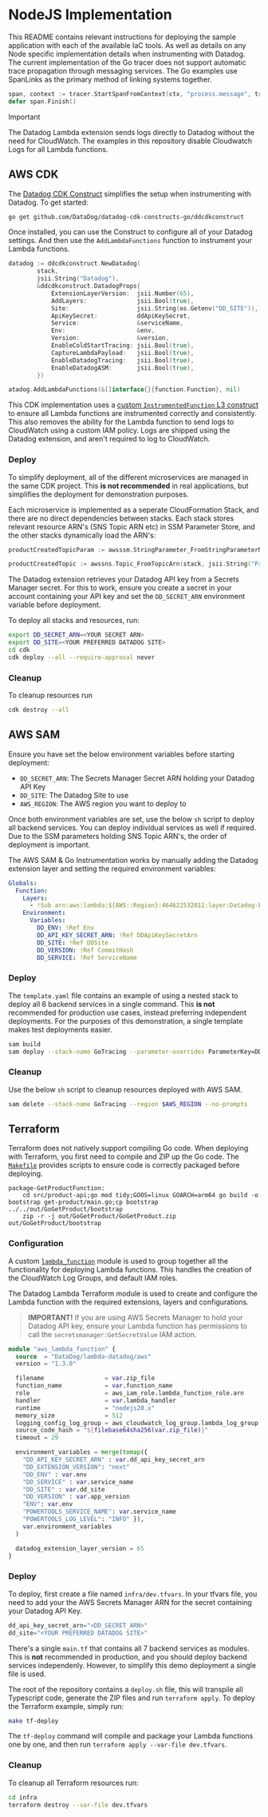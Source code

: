 # NodeJS Implementation

This README contains relevant instructions for deploying the sample application with each of the available IaC tools. As well as details on any Node specific implementation details when instrumenting with Datadog. The current implementation of the Go tracer does not support automatic trace propagation through messaging services. The Go examples use SpanLinks as the primary method of linking systems together.

```go
span, context := tracer.StartSpanFromContext(ctx, "process.message", tracer.WithSpanLinks(spanLinks))
defer span.Finish()
```

> [!IMPORTANT]  
> The Datadog Lambda extension sends logs directly to Datadog without the need for CloudWatch. The examples in this repository disable Cloudwatch Logs for all Lambda functions. 

## AWS CDK

The [Datadog CDK Construct](https://docs.datadoghq.com/serverless/libraries_integrations/cdk/) simplifies the setup when instrumenting with Datadog. To get started:

```sh
go get github.com/DataDog/datadog-cdk-constructs-go/ddcdkconstruct
```

Once installed, you can use the Construct to configure all of your Datadog settings. And then use the `AddLambdaFunctions` function to instrument your Lambda functions.

```go
datadog := ddcdkconstruct.NewDatadog(
		stack,
		jsii.String("Datadog"),
		&ddcdkconstruct.DatadogProps{
			ExtensionLayerVersion:  jsii.Number(65),
			AddLayers:              jsii.Bool(true),
			Site:                   jsii.String(os.Getenv("DD_SITE")),
			ApiKeySecret:           ddApiKeySecret,
			Service:                &serviceName,
			Env:                    &env,
			Version:                &version,
			EnableColdStartTracing: jsii.Bool(true),
			CaptureLambdaPayload:   jsii.Bool(true),
			EnableDatadogTracing:   jsii.Bool(true),
			EnableDatadogASM:       jsii.Bool(true),
		})

atadog.AddLambdaFunctions(&[]interface{}{function.Function}, nil)
```

This CDK implementation uses a [custom `InstrumentedFunction` L3 construct](./cdk/sharedConstructs/instrumentedFunction.go) to ensure all Lambda functions are instrumented correctly and consistently. This also removes the ability for the Lambda function to send logs to CloudWatch using a custom IAM policy. Logs are shipped using the Datadog extension, and aren't required to log to CloudWatch.

### Deploy

To simplify deployment, all of the different microservices are managed in the same CDK project. This **is not recommended** in real applications, but simplifies the deployment for demonstration purposes.

Each microservice is implemented as a seperate CloudFormation Stack, and there are no direct dependencies between stacks. Each stack stores relevant resource ARN's (SNS Topic ARN etc) in SSM Parameter Store, and the other stacks dynamically load the ARN's:

```go
productCreatedTopicParam := awsssm.StringParameter_FromStringParameterName(stack, jsii.String("ProductCreatedTopicParam"), jsii.String("/go/product/product-created-topic"))

productCreatedTopic := awssns.Topic_FromTopicArn(stack, jsii.String("ProductCreatedTopic"), productCreatedTopicParam.StringValue())
```

The Datadog extension retrieves your Datadog API key from a Secrets Manager secret. For this to work, ensure you create a secret in your account containing your API key and set the `DD_SECRET_ARN` environment variable before deployment.

To deploy all stacks and resources, run:

```sh
export DD_SECRET_ARN=<YOUR SECRET ARN>
export DD_SITE=<YOUR PREFERRED DATADOG SITE>
cd cdk
cdk deploy --all --require-approval never
```

### Cleanup

To cleanup resources run

```sh
cdk destroy --all
```

## AWS SAM

Ensure you have set the below environment variables before starting deployment:

- `DD_SECRET_ARN`: The Secrets Manager Secret ARN holding your Datadog API Key
- `DD_SITE`: The Datadog Site to use
- `AWS_REGION`: The AWS region you want to deploy to

Once both environment variables are set, use the below `sh` script to deploy all backend services. You can deploy individual services as well if required. Due to the SSM parameters holding SNS Topic ARN's, the order of deployment is important.

The AWS SAM & Go Instrumentation works by manually adding the Datadog extension layer and setting the required environment variables:

```yaml
Globals:
  Function:
    Layers:
      - !Sub arn:aws:lambda:${AWS::Region}:464622532012:layer:Datadog-Extension-ARM:65
    Environment:
      Variables:
        DD_ENV: !Ref Env
        DD_API_KEY_SECRET_ARN: !Ref DDApiKeySecretArn
        DD_SITE: !Ref DDSite
        DD_VERSION: !Ref CommitHash
        DD_SERVICE: !Ref ServiceName
```

### Deploy

The `template.yaml` file contains an example of using a nested stack to deploy all 6 backend services in a single command. This **is not** recommended for production use cases, instead preferring independent deployments. For the purposes of this demonstration, a single template makes test deployments easier.

```sh
sam build
sam deploy --stack-name GoTracing --parameter-overrides ParameterKey=DDApiKeySecretArn,ParameterValue="$DD_SECRET_ARN" ParameterKey=DDSite,ParameterValue="$DD_SITE" --resolve-s3 --capabilities CAPABILITY_IAM CAPABILITY_AUTO_EXPAND --region $AWS_REGION
```

### Cleanup

Use the below `sh` script to cleanup resources deployed with AWS SAM.

```sh
sam delete --stack-name GoTracing --region $AWS_REGION --no-prompts
```

## Terraform

Terraform does not natively support compiling Go code. When deploying with Terraform, you first need to compile and ZIP up the Go code. The [`Makefile`](./Makefile) provides scripts to ensure code is correctly packaged before deploying.

```
package-GetProductFunction:
	cd src/product-api;go mod tidy;GOOS=linux GOARCH=arm64 go build -o bootstrap get-product/main.go;cp bootstrap ../../out/GoGetProduct/bootstrap
	zip -r -j out/GoGetProduct/GoGetProduct.zip out/GoGetProduct/bootstrap
```

### Configuration

A custom [`lambda_function`](./infra/modules/lambda-function/main.tf) module is used to group together all the functionality for deploying Lambda functions. This handles the creation of the CloudWatch Log Groups, and default IAM roles.

The Datadog Lambda Terraform module is used to create and configure the Lambda function with the required extensions, layers and configurations.

> **IMPORTANT!** If you are using AWS Secrets Manager to hold your Datadog API key, ensure your Lambda function has permissions to call the `secretsmanager:GetSecretValue` IAM action.

```terraform
module "aws_lambda_function" {
  source  = "DataDog/lambda-datadog/aws"
  version = "1.3.0"

  filename                 = var.zip_file
  function_name            = var.function_name
  role                     = aws_iam_role.lambda_function_role.arn
  handler                  = var.lambda_handler
  runtime                  = "nodejs20.x"
  memory_size              = 512
  logging_config_log_group = aws_cloudwatch_log_group.lambda_log_group.name
  source_code_hash = "${filebase64sha256(var.zip_file)}"
  timeout = 29

  environment_variables = merge(tomap({
    "DD_API_KEY_SECRET_ARN" : var.dd_api_key_secret_arn
    "DD_EXTENSION_VERSION": "next"
    "DD_ENV" : var.env
    "DD_SERVICE" : var.service_name
    "DD_SITE" : var.dd_site
    "DD_VERSION" : var.app_version
    "ENV": var.env
    "POWERTOOLS_SERVICE_NAME": var.service_name
    "POWERTOOLS_LOG_LEVEL": "INFO" }),
    var.environment_variables
  )

  datadog_extension_layer_version = 65
}
```

### Deploy

To deploy, first create a file named `infra/dev.tfvars`. In your tfvars file, you need to add your the AWS Secrets Manager ARN for the secret containing your Datadog API Key.

```tf
dd_api_key_secret_arn="<DD_SECRET_ARN>"
dd_site="<YOUR PREFERRED DATADOG SITE>"
```

There's a single `main.tf` that contains all 7 backend services as modules. This is **not** recommended in production, and you should deploy backend services independenly. However, to simplify this demo deployment a single file is used.

The root of the repository contains a `deploy.sh` file, this will transpile all Typescript code, generate the ZIP files and run `terraform apply`. To deploy the Terraform example, simply run:

```sh
make tf-deploy
```

The `tf-deploy` command will compile and package your Lambda functions one by one, and then run `terraform apply --var-file dev.tfvars`.

### Cleanup

To cleanup all Terraform resources run:

```sh
cd infra
terraform destroy --var-file dev.tfvars
```
